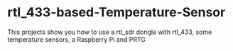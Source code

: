 # rtl_433-based-Temperature-Sensor
This projects show you how to use a rtl_sdr dongle with rtl_433, some temperature sensors, a Raspberry Pi and PRTG

